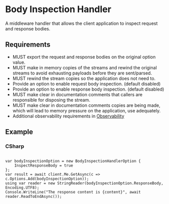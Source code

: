 # Body Inspection Handler

A middleware handler that allows the client application to inspect request and response bodies.

## Requirements

- MUST export the request and response bodies on the original option value.
- MUST make in memory copies of the streams and rewind the original streams to avoid exhausting payloads before they are sent/parsed.
- MUST rewind the stream copies so the application does not need to.
- Provide an option to enable request body inspection. (default disabled)
- Provide an option to enable response body inspection. (default disabled)
- MUST make clear in documentation comments that callers are responsible for disposing the stream.
- MUST make clear in documentation comments copies are being made, which will lead to memory pressure on the application, use adequately.
- Additional observability requirements in [Observability](../Observability.md)

## Example

### CSharp

```CSharp

var bodyInspectionOption = new BodyInspectionHandlerOption {
    InspectResponseBody = true
};
var result = await client.Me.GetAsync(c => c.Options.Add(bodyInspectionOption));
using var reader = new StringReader(bodyInspectionOption.ResponseBody, Encoding.UTF8);
Console.WriteLine("The response content is {content}", await reader.ReadToEndAsync());
```
